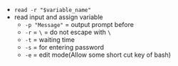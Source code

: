 * `read -r "$variable_name"`
* read input and assign variable
    * `-p "Message"` = output prompt before
    * `-r` = `\` = do not escape with `\`
    * `-t` = waiting time
    * `-s` = for entering password    
    * `-e` = edit mode(Allow some short cut key of bash)

